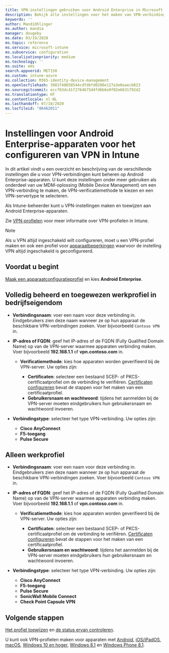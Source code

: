 ```yaml
---
title: VPN-instellingen gebruiken voor Android Enterprise in Microsoft Intune - Azure | Microsoft Docs
description: Bekijk alle instellingen voor het maken van VPN-verbindingen op Android Enterprise-apparaten in Microsoft Intune. Voer de verbindingsnaam, het IP-adres of de FQDN van de VPN-server in, kies de gewenste gebruikersverificatie en kies verbindingstypen voor Citrix, SonicWall, Check Point Capsule en Pulse Secure.
keywords: ''
author: MandiOhlinger
ms.author: mandia
manager: dougeby
ms.date: 03/19/2020
ms.topic: reference
ms.service: microsoft-intune
ms.subservice: configuration
ms.localizationpriority: medium
ms.technology: ''
ms.suite: ems
search.appverid: MET150
ms.custom: intune-azure
ms.collection: M365-identity-device-management
ms.openlocfilehash: 3981f40650544cdfdbfd0208e127a3e0aaecb823
ms.sourcegitcommit: eccf83dc41f2764675d4fd6b6e9f02e6631792d2
ms.translationtype: HT
ms.contentlocale: nl-NL
ms.lasthandoff: 07/18/2020
ms.locfileid: "86462011"
---
```

# <a name="android-enterprise-device-settings-to-configure-vpn-in-intune"></a>Instellingen voor Android Enterprise-apparaten voor het configureren van VPN in Intune

In dit artikel vindt u een overzicht en beschrijving van de verschillende instellingen die u voor VPN-verbindingen kunt beheren op Android Enterprise-apparaten. U kunt deze instellingen onder meer gebruiken als onderdeel van uw MDM-oplossing (Mobile Device Management) om een VPN-verbinding te maken, de VPN-verificatiemethode te kiezen en een VPN-servertype te selecteren.

Als Intune-beheerder kunt u VPN-instellingen maken en toewijzen aan Android Enterprise-apparaten. 

Zie [VPN-profielen](vpn-settings-configure.md) voor meer informatie over VPN-profielen in Intune.

> [!NOTE]
> Als u VPN altijd ingeschakeld wilt configureren, moet u een VPN-profiel maken en ook een profiel voor [apparaatbeperkingen](device-restrictions-android-for-work.md#connectivity) waarvoor de instelling VPN altijd ingeschakeld is geconfigureerd.

## <a name="before-you-begin"></a>Voordat u begint

[Maak een apparaatconfiguratieprofiel](vpn-settings-configure.md) en kies **Android Enterprise**.

## <a name="fully-managed-dedicated-and-corporate-owned-work-profile"></a>Volledig beheerd en toegewezen werkprofiel in bedrijfseigendom

- **Verbindingsnaam**: voer een naam voor deze verbinding in. Eindgebruikers zien deze naam wanneer ze op hun apparaat de beschikbare VPN-verbindingen zoeken. Voer bijvoorbeeld `Contoso VPN` in.
- **IP-adres of FQDN**: geef het IP-adres of de FQDN (Fully Qualified Domain Name) op van de VPN-server waarmee apparaten verbinding maken. Voer bijvoorbeeld **192.168.1.1** of **vpn.contoso.com** in.

  - **Verificatiemethode**: kies hoe apparaten worden geverifieerd bij de VPN-server. Uw opties zijn:
  
    - **Certificaten**: selecteer een bestaand SCEP- of PKCS-certificaatprofiel om de verbinding te verifiëren. [Certificaten configureren](../protect/certificates-configure.md) bevat de stappen voor het maken van een certificaatprofiel.
    - **Gebruikersnaam en wachtwoord**: tijdens het aanmelden bij de VPN-server moeten eindgebruikers hun gebruikersnaam en wachtwoord invoeren.

- **Verbindingstype**: selecteer het type VPN-verbinding. Uw opties zijn:

  - **Cisco AnyConnect**
  - **F5-toegang**
  - **Pulse Secure**

## <a name="work-profile-only"></a>Alleen werkprofiel

- **Verbindingsnaam**: voer een naam voor deze verbinding in. Eindgebruikers zien deze naam wanneer ze op hun apparaat de beschikbare VPN-verbindingen zoeken. Voer bijvoorbeeld `Contoso VPN` in.
- **IP-adres of FQDN**: geef het IP-adres of de FQDN (Fully Qualified Domain Name) op van de VPN-server waarmee apparaten verbinding maken. Voer bijvoorbeeld **192.168.1.1** of **vpn.contoso.com** in.

  - **Verificatiemethode**: kies hoe apparaten worden geverifieerd bij de VPN-server. Uw opties zijn:
  
    - **Certificaten**: selecteer een bestaand SCEP- of PKCS-certificaatprofiel om de verbinding te verifiëren. [Certificaten configureren](../protect/certificates-configure.md) bevat de stappen voor het maken van een certificaatprofiel.
    - **Gebruikersnaam en wachtwoord**: tijdens het aanmelden bij de VPN-server moeten eindgebruikers hun gebruikersnaam en wachtwoord invoeren.

- **Verbindingstype**: selecteer het type VPN-verbinding. Uw opties zijn:

  - **Cisco AnyConnect**
  - **F5-toegang**
  - **Pulse Secure**
  - **SonicWall Mobile Connect**
  - **Check Point Capsule VPN**

## <a name="next-steps"></a>Volgende stappen

[Het profiel toewijzen](device-profile-assign.md) en [de status ervan controleren](device-profile-monitor.md).

U kunt ook VPN-profielen maken voor apparaten met [Android](vpn-settings-android.md), [iOS/iPadOS](vpn-settings-ios.md), [macOS](vpn-settings-macos.md), [Windows 10 en hoger](vpn-settings-windows-10.md), [Windows 8.1](vpn-settings-windows-8-1.md) en [Windows Phone 8.1](vpn-settings-windows-phone-8-1.md).
